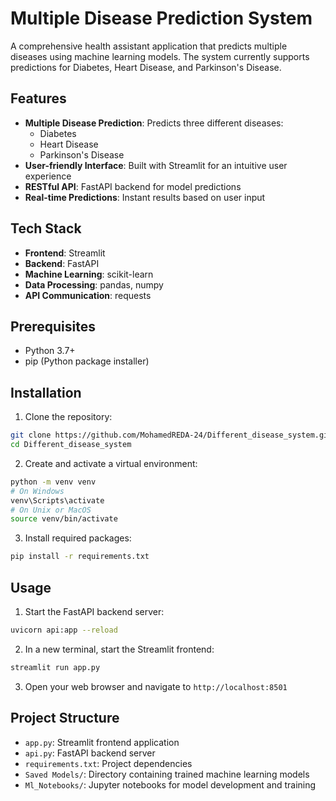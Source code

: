 # Multiple Disease Prediction System

A comprehensive health assistant application that predicts multiple diseases using machine learning models. The system currently supports predictions for Diabetes, Heart Disease, and Parkinson's Disease.

## Features

- **Multiple Disease Prediction**: Predicts three different diseases:
  - Diabetes
  - Heart Disease
  - Parkinson's Disease
- **User-friendly Interface**: Built with Streamlit for an intuitive user experience
- **RESTful API**: FastAPI backend for model predictions
- **Real-time Predictions**: Instant results based on user input

## Tech Stack

- **Frontend**: Streamlit
- **Backend**: FastAPI
- **Machine Learning**: scikit-learn
- **Data Processing**: pandas, numpy
- **API Communication**: requests

## Prerequisites

- Python 3.7+
- pip (Python package installer)

## Installation

1. Clone the repository:
```bash
git clone https://github.com/MohamedREDA-24/Different_disease_system.git
cd Different_disease_system
```

2. Create and activate a virtual environment:
```bash
python -m venv venv
# On Windows
venv\Scripts\activate
# On Unix or MacOS
source venv/bin/activate
```

3. Install required packages:
```bash
pip install -r requirements.txt
```

## Usage

1. Start the FastAPI backend server:
```bash
uvicorn api:app --reload
```

2. In a new terminal, start the Streamlit frontend:
```bash
streamlit run app.py
```

3. Open your web browser and navigate to `http://localhost:8501`

## Project Structure

- `app.py`: Streamlit frontend application
- `api.py`: FastAPI backend server
- `requirements.txt`: Project dependencies
- `Saved Models/`: Directory containing trained machine learning models
- `Ml_Notebooks/`: Jupyter notebooks for model development and training

